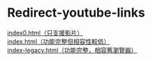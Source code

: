 # Redirect-youtube-links
[index0.html（只支援影片）](https://iarthurtsai.github.io/Redirect-youtube-links/index0.html)  
[index.html（功能完整但相容性較低）](https://iarthurtsai.github.io/Redirect-youtube-links/)  
[index-legacy.html（功能完整，相容舊瀏覽器）](https://iarthurtsai.github.io/Redirect-youtube-links/index-legacy.html)  
